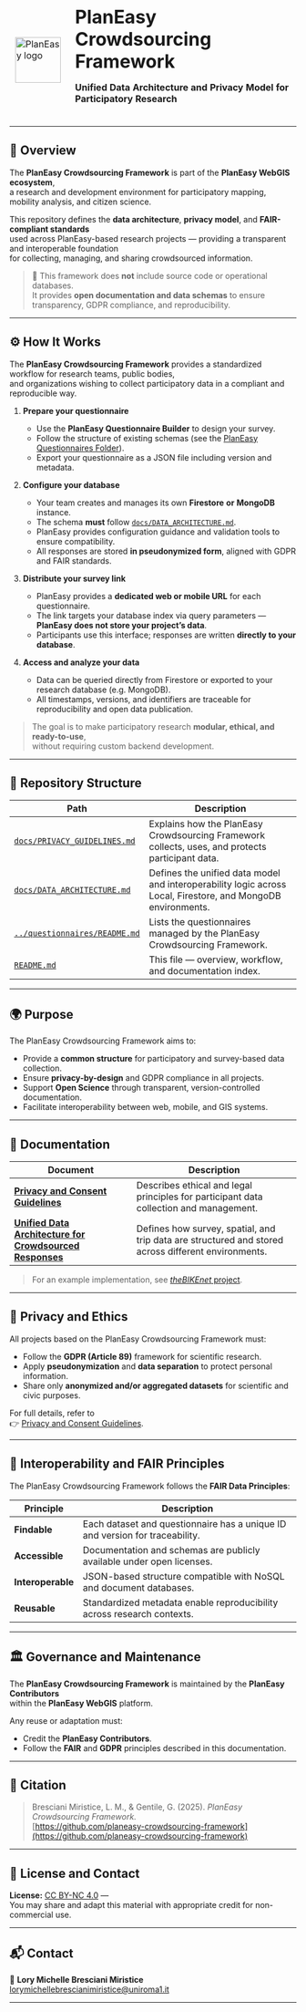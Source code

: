 <div align="left">
<br/>
  <table border="0" cellpadding="0" cellspacing="0" style="border:1px solid transparent;">
    <tr style="border:1px solid transparent;">
      <td style="border:1px solid transparent; vertical-align: middle; padding-right: 16px;">
        <img src="https://github.com/planeasy-webgis.png" width="80" alt="PlanEasy logo">
      </td>
      <td style="border:1px solid transparent; vertical-align: middle;">
        <h1 style="margin: 0; padding: 0;">PlanEasy Crowdsourcing Framework</h1>
        <p><strong>Unified Data Architecture and Privacy Model for Participatory Research</strong></p>
      </td>
    </tr>
  </table>
</div>

---

## 🧭 Overview

The **PlanEasy Crowdsourcing Framework** is part of the **PlanEasy WebGIS ecosystem**,  
a research and development environment for participatory mapping, mobility analysis, and citizen science.

This repository defines the **data architecture**, **privacy model**, and **FAIR-compliant standards**  
used across PlanEasy-based research projects — providing a transparent and interoperable foundation  
for collecting, managing, and sharing crowdsourced information.

> 🧩 This framework does **not** include source code or operational databases.  
> It provides **open documentation and data schemas** to ensure transparency, GDPR compliance, and reproducibility.

---

## ⚙️ How It Works

The **PlanEasy Crowdsourcing Framework** provides a standardized workflow for research teams, public bodies,  
and organizations wishing to collect participatory data in a compliant and reproducible way.

1. **Prepare your questionnaire**  
   - Use the **PlanEasy Questionnaire Builder** to design your survey.  
   - Follow the structure of existing schemas (see the [PlanEasy Questionnaires Folder](../questionnaires/README.md)).  
   - Export your questionnaire as a JSON file including version and metadata.

2. **Configure your database**  
   - Your team creates and manages its own **Firestore** **or** **MongoDB** instance.  
   - The schema **must** follow [`docs/DATA_ARCHITECTURE.md`](docs/DATA_ARCHITECTURE.md).  
   - PlanEasy provides configuration guidance and validation tools to ensure compatibility.  
   - All responses are stored **in pseudonymized form**, aligned with GDPR and FAIR standards.

3. **Distribute your survey link**  
   - PlanEasy provides a **dedicated web or mobile URL** for each questionnaire.  
   - The link targets your database index via query parameters — **PlanEasy does not store your project’s data**.  
   - Participants use this interface; responses are written **directly to your database**.

4. **Access and analyze your data**  
   - Data can be queried directly from Firestore or exported to your research database (e.g. MongoDB).  
   - All timestamps, versions, and identifiers are traceable for reproducibility and open data publication.

> The goal is to make participatory research **modular, ethical, and ready-to-use**,  
> without requiring custom backend development.

---

## 🧱 Repository Structure

| Path | Description |
|------|--------------|
| [`docs/PRIVACY_GUIDELINES.md`](docs/PRIVACY_GUIDELINES.md) | Explains how the PlanEasy Crowdsourcing Framework collects, uses, and protects participant data. |
| [`docs/DATA_ARCHITECTURE.md`](docs/DATA_ARCHITECTURE.md) | Defines the unified data model and interoperability logic across Local, Firestore, and MongoDB environments. |
| [`../questionnaires/README.md`](../questionnaires/README.md) | Lists the questionnaires managed by the PlanEasy Crowdsourcing Framework. |
| [`README.md`](README.md) | This file — overview, workflow, and documentation index. |

---

## 🌍 Purpose

The PlanEasy Crowdsourcing Framework aims to:
- Provide a **common structure** for participatory and survey-based data collection.  
- Ensure **privacy-by-design** and GDPR compliance in all projects.  
- Support **Open Science** through transparent, version-controlled documentation.  
- Facilitate interoperability between web, mobile, and GIS systems.  

---

## 📘 Documentation

| Document | Description |
|-----------|-------------|
| [**Privacy and Consent Guidelines**](docs/PRIVACY_GUIDELINES.md) | Describes ethical and legal principles for participant data collection and management. |
| [**Unified Data Architecture for Crowdsourced Responses**](docs/DATA_ARCHITECTURE.md) | Defines how survey, spatial, and trip data are structured and stored across different environments. |

> For an example implementation, see [*theBIKEnet* project](https://github.com/MovingProjects/thebikenet).

---

## 🔐 Privacy and Ethics

All projects based on the PlanEasy Crowdsourcing Framework must:
- Follow the **GDPR (Article 89)** framework for scientific research.  
- Apply **pseudonymization** and **data separation** to protect personal information.  
- Share only **anonymized and/or aggregated datasets** for scientific and civic purposes.  

For full details, refer to  
👉 [Privacy and Consent Guidelines](docs/PRIVACY_GUIDELINES.md).

---

## 🧩 Interoperability and FAIR Principles

The PlanEasy Crowdsourcing Framework follows the **FAIR Data Principles**:

| Principle | Description |
|------------|-------------|
| **Findable** | Each dataset and questionnaire has a unique ID and version for traceability. |
| **Accessible** | Documentation and schemas are publicly available under open licenses. |
| **Interoperable** | JSON-based structure compatible with NoSQL and document databases. |
| **Reusable** | Standardized metadata enable reproducibility across research contexts. |

---

## 🏛 Governance and Maintenance

The **PlanEasy Crowdsourcing Framework** is maintained by the **PlanEasy Contributors**  
within the **PlanEasy WebGIS** platform.

Any reuse or adaptation must:
- Credit the **PlanEasy Contributors**.  
- Follow the **FAIR** and **GDPR** principles described in this documentation.

---

## 🧠 Citation

> Bresciani Miristice, L. M., & Gentile, G. (2025). *PlanEasy Crowdsourcing Framework.*  
> [https://github.com/planeasy-crowdsourcing-framework](https://github.com/planeasy-crowdsourcing-framework)

---

## 📄 License and Contact

**License:** [CC BY-NC 4.0](https://creativecommons.org/licenses/by/4.0/) —  
You may share and adapt this material with appropriate credit for non-commercial use.

---

## 📬 Contact

📧 **Lory Michelle Bresciani Miristice**  
[lorymichellebrescianimiristice@uniroma1.it](mailto:lorymichellebrescianimiristice@uniroma1.it)

---
